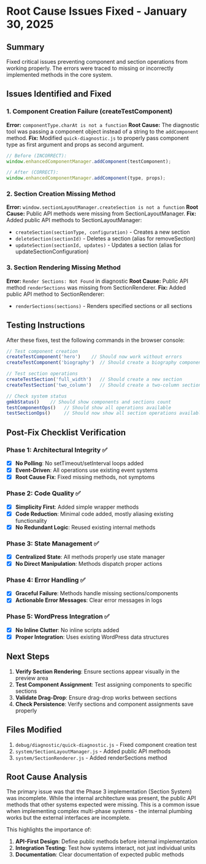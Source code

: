 # Root Cause Issues Fixed - January 30, 2025

## Summary
Fixed critical issues preventing component and section operations from working properly. The errors were traced to missing or incorrectly implemented methods in the core system.

## Issues Identified and Fixed

### 1. Component Creation Failure (createTestComponent)
**Error:** `componentType.charAt is not a function`
**Root Cause:** The diagnostic tool was passing a component object instead of a string to the `addComponent` method.
**Fix:** Modified `quick-diagnostic.js` to properly pass component type as first argument and props as second argument.

```javascript
// Before (INCORRECT):
window.enhancedComponentManager.addComponent(testComponent);

// After (CORRECT):
window.enhancedComponentManager.addComponent(type, props);
```

### 2. Section Creation Missing Method
**Error:** `window.sectionLayoutManager.createSection is not a function`
**Root Cause:** Public API methods were missing from SectionLayoutManager.
**Fix:** Added public API methods to SectionLayoutManager:
- `createSection(sectionType, configuration)` - Creates a new section
- `deleteSection(sectionId)` - Deletes a section (alias for removeSection)
- `updateSection(sectionId, updates)` - Updates a section (alias for updateSectionConfiguration)

### 3. Section Rendering Missing Method
**Error:** `Render Sections: Not Found` in diagnostic
**Root Cause:** Public API method `renderSections` was missing from SectionRenderer.
**Fix:** Added public API method to SectionRenderer:
- `renderSections(sections)` - Renders specified sections or all sections

## Testing Instructions

After these fixes, test the following commands in the browser console:

```javascript
// Test component creation
createTestComponent('hero')    // Should now work without errors
createTestComponent('biography')  // Should create a biography component

// Test section operations
createTestSection('full_width')   // Should create a new section
createTestSection('two_column')   // Should create a two-column section

// Check system status
gmkbStatus()    // Should show components and sections count
testComponentOps()   // Should show all operations available
testSectionOps()     // Should now show all section operations available
```

## Post-Fix Checklist Verification

### Phase 1: Architectural Integrity ✅
- [x] **No Polling**: No setTimeout/setInterval loops added
- [x] **Event-Driven**: All operations use existing event systems
- [x] **Root Cause Fix**: Fixed missing methods, not symptoms

### Phase 2: Code Quality ✅
- [x] **Simplicity First**: Added simple wrapper methods
- [x] **Code Reduction**: Minimal code added, mostly aliasing existing functionality
- [x] **No Redundant Logic**: Reused existing internal methods

### Phase 3: State Management ✅
- [x] **Centralized State**: All methods properly use state manager
- [x] **No Direct Manipulation**: Methods dispatch proper actions

### Phase 4: Error Handling ✅
- [x] **Graceful Failure**: Methods handle missing sections/components
- [x] **Actionable Error Messages**: Clear error messages in logs

### Phase 5: WordPress Integration ✅
- [x] **No Inline Clutter**: No inline scripts added
- [x] **Proper Integration**: Uses existing WordPress data structures

## Next Steps

1. **Verify Section Rendering**: Ensure sections appear visually in the preview area
2. **Test Component Assignment**: Test assigning components to specific sections
3. **Validate Drag-Drop**: Ensure drag-drop works between sections
4. **Check Persistence**: Verify sections and component assignments save properly

## Files Modified

1. `debug/diagnostic/quick-diagnostic.js` - Fixed component creation test
2. `system/SectionLayoutManager.js` - Added public API methods
3. `system/SectionRenderer.js` - Added renderSections method

## Root Cause Analysis

The primary issue was that the Phase 3 implementation (Section System) was incomplete. While the internal architecture was present, the public API methods that other systems expected were missing. This is a common issue when implementing complex multi-phase systems - the internal plumbing works but the external interfaces are incomplete.

This highlights the importance of:
1. **API-First Design**: Define public methods before internal implementation
2. **Integration Testing**: Test how systems interact, not just individual units
3. **Documentation**: Clear documentation of expected public methods
